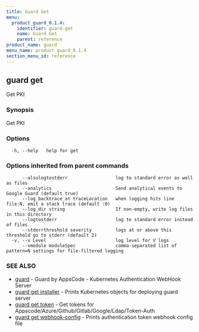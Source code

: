 ```yaml
---
title: Guard Get
menu:
  product_guard_0.1.4:
    identifier: guard-get
    name: Guard Get
    parent: reference
product_name: guard
menu_name: product_guard_0.1.4
section_menu_id: reference
---
```


## guard get

Get PKI

### Synopsis

Get PKI

### Options

```
  -h, --help   help for get
```

### Options inherited from parent commands

```
      --alsologtostderr                  log to standard error as well as files
      --analytics                        Send analytical events to Google Guard (default true)
      --log_backtrace_at traceLocation   when logging hits line file:N, emit a stack trace (default :0)
      --log_dir string                   If non-empty, write log files in this directory
      --logtostderr                      log to standard error instead of files
      --stderrthreshold severity         logs at or above this threshold go to stderr (default 2)
  -v, --v Level                          log level for V logs
      --vmodule moduleSpec               comma-separated list of pattern=N settings for file-filtered logging
```

### SEE ALSO

* [guard](/products/guard/0.1.4/reference/guard)	 - Guard by AppsCode - Kubernetes Authentication WebHook Server
* [guard get installer](/products/guard/0.1.4/reference/guard_get_installer)	 - Prints Kubernetes objects for deploying guard server
* [guard get token](/products/guard/0.1.4/reference/guard_get_token)	 - Get tokens for Appscode/Azure/Github/Gitlab/Google/Ldap/Token-Auth
* [guard get webhook-config](/products/guard/0.1.4/reference/guard_get_webhook-config)	 - Prints authentication token webhook config file

